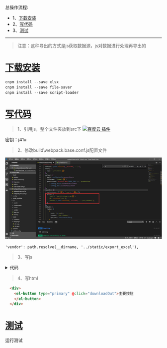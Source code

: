 总操作流程:
- 1、[下载安装](#vue.js-01)
- 2、[写代码](#vue.js-02)
- 3、[测试](#vue.js-03)

***

>注意：这种导出的方式是js获取数据源，js对数据进行处理再导出的

# <a name="vue.js-01" href="#" >下载安装</a>

```js
cnpm install --save xlsx 
cnpm install --save file-saver 
cnpm install --save script-loader
```

# <a name="vue.js-02" href="#" >写代码</a>


>1、引用js，整个文件夹放到src下
[![](https://img.shields.io/badge/百度云-插件-green.svg "百度云 插件")](https://pan.baidu.com/s/151Gnqi7mRl6qlwUWxYZtVg)

密钥：j41u

>2、修改build\webpack.base.conf.js配置文件

![](image/2-1.png)

```
'vendor': path.resolve(__dirname, '../static/export_excel'),
```

> 3、写js

<details>
<summary>代码</summary>

```js
  import XLSX from 'xlsx';
  import FileSaver from 'file-saver'
  import ScriptLoader from 'script-loader'
  export default {
    data() {
      return {
        testTable: []
      }
    },
    created() {
      this.getJson();
    },
    methods: {
      getJson() {
        this.axios.get('static/json/test.json')
          .then((response) => {
            this.testTable = response.data.rows;
          }).catch((response) => {
            console.log(response);
          })
      },
      downloadOut() {
        this.export2Excel();
      },

      export2Excel() {
        require.ensure([], () => {
          const {
            export_json_to_excel
          } = require('../../../static/export_excel/Export2Excel');
          const tHeader = ['测试一', '测试二']; //导出数据源的头名称
          const filterVal = ['test1', 'test2']; //json数据源的key
          const list = this.testTable; //json数据源
          const data = this.formatJson(filterVal, list);
          export_json_to_excel(tHeader, data, '测试'); //导出文件名称
        })
      },
      formatJson(filterVal, jsonData) {
        return jsonData.map(v => filterVal.map(j => v[j]))
      }

    }
  }

```

</details>

> 4、写html

```html
  <div>
    <el-button type="primary" @click="downloadOut">主要按钮
    </el-button>
  </div>
```

# <a name="vue.js-03" href="#" >测试</a>

运行测试